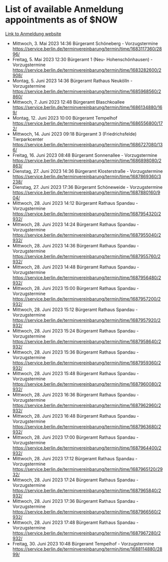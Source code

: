 # List of available Anmeldung appointments as of $NOW
[Link to Anmeldung website](https://service.berlin.de/terminvereinbarung/termin/tag.php?termin=1&anliegen[]=120686&dienstleisterlist=122210,122217,327316,122219,327312,122227,327314,122231,327346,122243,327348,122254,122252,329742,122260,329745,122262,329748,122271,327278,122273,327274,122277,327276,330436,122280,327294,122282,327290,122284,327292,122291,327270,122285,327266,122286,327264,122296,327268,150230,329760,122297,327286,122294,327284,122312,329763,122314,329775,122304,327330,122311,327334,122309,327332,317869,122281,327352,122279,329772,122283,122276,327324,122274,327326,122267,329766,122246,327318,122251,327320,122257,327322,122208,327298,122226,327300&herkunft=http%3A%2F%2Fservice.berlin.de%2Fdienstleistung%2F120686%2F)
- Mittwoch, 3. Mai 2023 14:36 Bürgeramt Schöneberg - Vorzugstermine https://service.berlin.de/terminvereinbarung/termin/time/1683117360/2896/
- Freitag, 5. Mai 2023 12:30 Bürgeramt 1 (Neu- Hohenschönhausen) - Vorzugstermine https://service.berlin.de/terminvereinbarung/termin/time/1683282600/2908/
- Montag, 5. Juni 2023 14:36 Bürgeramt Rathaus Neukölln - Vorzugstermine https://service.berlin.de/terminvereinbarung/termin/time/1685968560/2860/
- Mittwoch, 7. Juni 2023 12:48 Bürgeramt Blaschkoallee https://service.berlin.de/terminvereinbarung/termin/time/1686134880/169/
- Montag, 12. Juni 2023 10:00 Bürgeramt Tempelhof https://service.berlin.de/terminvereinbarung/termin/time/1686556800/172/
- Mittwoch, 14. Juni 2023 09:18 Bürgeramt 3 (Friedrichsfelde) Tierparkcenter https://service.berlin.de/terminvereinbarung/termin/time/1686727080/136/
- Freitag, 16. Juni 2023 08:48 Bürgeramt Sonnenallee - Vorzugstermine https://service.berlin.de/terminvereinbarung/termin/time/1686898080/2863/
- Dienstag, 27. Juni 2023 14:36 Bürgeramt Klosterstraße - Vorzugstermine https://service.berlin.de/terminvereinbarung/termin/time/1687869360/3238/
- Dienstag, 27. Juni 2023 17:36 Bürgeramt Schöneweide - Vorzugstermine https://service.berlin.de/terminvereinbarung/termin/time/1687880160/904/
- Mittwoch, 28. Juni 2023 14:12 Bürgeramt Rathaus Spandau - Vorzugstermine https://service.berlin.de/terminvereinbarung/termin/time/1687954320/2932/
- Mittwoch, 28. Juni 2023 14:24 Bürgeramt Rathaus Spandau - Vorzugstermine https://service.berlin.de/terminvereinbarung/termin/time/1687955040/2932/
- Mittwoch, 28. Juni 2023 14:36 Bürgeramt Rathaus Spandau - Vorzugstermine https://service.berlin.de/terminvereinbarung/termin/time/1687955760/2932/
- Mittwoch, 28. Juni 2023 14:48 Bürgeramt Rathaus Spandau - Vorzugstermine https://service.berlin.de/terminvereinbarung/termin/time/1687956480/2932/
- Mittwoch, 28. Juni 2023 15:00 Bürgeramt Rathaus Spandau - Vorzugstermine https://service.berlin.de/terminvereinbarung/termin/time/1687957200/2932/
- Mittwoch, 28. Juni 2023 15:12 Bürgeramt Rathaus Spandau - Vorzugstermine https://service.berlin.de/terminvereinbarung/termin/time/1687957920/2932/
- Mittwoch, 28. Juni 2023 15:24 Bürgeramt Rathaus Spandau - Vorzugstermine https://service.berlin.de/terminvereinbarung/termin/time/1687958640/2932/
- Mittwoch, 28. Juni 2023 15:36 Bürgeramt Rathaus Spandau - Vorzugstermine https://service.berlin.de/terminvereinbarung/termin/time/1687959360/2932/
- Mittwoch, 28. Juni 2023 15:48 Bürgeramt Rathaus Spandau - Vorzugstermine https://service.berlin.de/terminvereinbarung/termin/time/1687960080/2932/
- Mittwoch, 28. Juni 2023 16:36 Bürgeramt Rathaus Spandau - Vorzugstermine https://service.berlin.de/terminvereinbarung/termin/time/1687962960/2932/
- Mittwoch, 28. Juni 2023 16:48 Bürgeramt Rathaus Spandau - Vorzugstermine https://service.berlin.de/terminvereinbarung/termin/time/1687963680/2932/
- Mittwoch, 28. Juni 2023 17:00 Bürgeramt Rathaus Spandau - Vorzugstermine https://service.berlin.de/terminvereinbarung/termin/time/1687964400/2932/
- Mittwoch, 28. Juni 2023 17:12 Bürgeramt Rathaus Spandau - Vorzugstermine https://service.berlin.de/terminvereinbarung/termin/time/1687965120/2932/
- Mittwoch, 28. Juni 2023 17:24 Bürgeramt Rathaus Spandau - Vorzugstermine https://service.berlin.de/terminvereinbarung/termin/time/1687965840/2932/
- Mittwoch, 28. Juni 2023 17:36 Bürgeramt Rathaus Spandau - Vorzugstermine https://service.berlin.de/terminvereinbarung/termin/time/1687966560/2932/
- Mittwoch, 28. Juni 2023 17:48 Bürgeramt Rathaus Spandau - Vorzugstermine https://service.berlin.de/terminvereinbarung/termin/time/1687967280/2932/
- Freitag, 30. Juni 2023 10:48 Bürgeramt Tempelhof - Vorzugstermine https://service.berlin.de/terminvereinbarung/termin/time/1688114880/2899/
